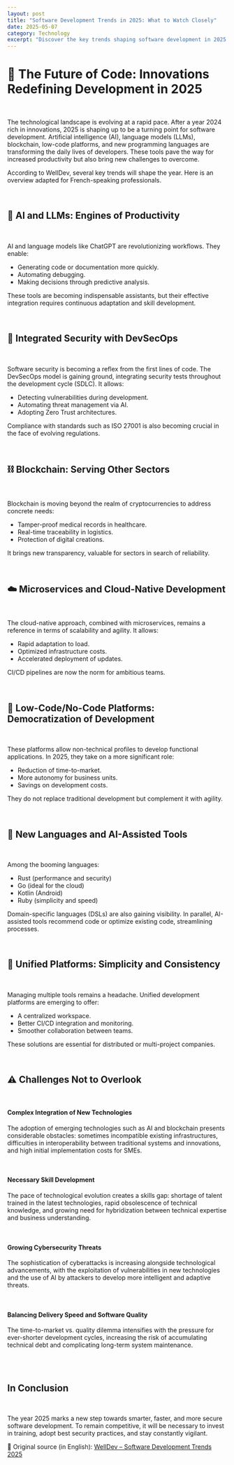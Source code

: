 ```yaml
---
layout: post
title: "Software Development Trends in 2025: What to Watch Closely"
date: 2025-05-07
category: Technology
excerpt: "Discover the key trends shaping software development in 2025 and their impact on the tech industry."
---
```


# 🚀 The Future of Code: Innovations Redefining Development in 2025

<br>

The technological landscape is evolving at a rapid pace. After a year 2024 rich in innovations, 2025 is shaping up to be a turning point for software development. Artificial intelligence (AI), language models (LLMs), blockchain, low-code platforms, and new programming languages are transforming the daily lives of developers. These tools pave the way for increased productivity but also bring new challenges to overcome.

According to WellDev, several key trends will shape the year. Here is an overview adapted for French-speaking professionals.

<br>

## 🤖 AI and LLMs: Engines of Productivity

<br>

AI and language models like ChatGPT are revolutionizing workflows. They enable:

- Generating code or documentation more quickly.
- Automating debugging.
- Making decisions through predictive analysis.

These tools are becoming indispensable assistants, but their effective integration requires continuous adaptation and skill development.

<br>

## 🔐 Integrated Security with DevSecOps

<br>

Software security is becoming a reflex from the first lines of code. The DevSecOps model is gaining ground, integrating security tests throughout the development cycle (SDLC). It allows:

- Detecting vulnerabilities during development.
- Automating threat management via AI.
- Adopting Zero Trust architectures.

Compliance with standards such as ISO 27001 is also becoming crucial in the face of evolving regulations.

<br>

## ⛓ Blockchain: Serving Other Sectors

<br>

Blockchain is moving beyond the realm of cryptocurrencies to address concrete needs:

- Tamper-proof medical records in healthcare.
- Real-time traceability in logistics.
- Protection of digital creations.

It brings new transparency, valuable for sectors in search of reliability.

<br>

## ☁️ Microservices and Cloud-Native Development

<br>

The cloud-native approach, combined with microservices, remains a reference in terms of scalability and agility. It allows:

- Rapid adaptation to load.
- Optimized infrastructure costs.
- Accelerated deployment of updates.

CI/CD pipelines are now the norm for ambitious teams.

<br>

## 🧩 Low-Code/No-Code Platforms: Democratization of Development

<br>

These platforms allow non-technical profiles to develop functional applications. In 2025, they take on a more significant role:

- Reduction of time-to-market.
- More autonomy for business units.
- Savings on development costs.

They do not replace traditional development but complement it with agility.

<br>

## 🧪 New Languages and AI-Assisted Tools

<br>

Among the booming languages:

- Rust (performance and security)
- Go (ideal for the cloud)
- Kotlin (Android)
- Ruby (simplicity and speed)

Domain-specific languages (DSLs) are also gaining visibility. In parallel, AI-assisted tools recommend code or optimize existing code, streamlining processes.

<br>

## 🔧 Unified Platforms: Simplicity and Consistency

<br>

Managing multiple tools remains a headache. Unified development platforms are emerging to offer:

- A centralized workspace.
- Better CI/CD integration and monitoring.
- Smoother collaboration between teams.

These solutions are essential for distributed or multi-project companies.

<br>

## ⚠️ Challenges Not to Overlook

<br>

#### Complex Integration of New Technologies
The adoption of emerging technologies such as AI and blockchain presents considerable obstacles: sometimes incompatible existing infrastructures, difficulties in interoperability between traditional systems and innovations, and high initial implementation costs for SMEs.

<br>

#### Necessary Skill Development
The pace of technological evolution creates a skills gap: shortage of talent trained in the latest technologies, rapid obsolescence of technical knowledge, and growing need for hybridization between technical expertise and business understanding.

<br>

#### Growing Cybersecurity Threats
The sophistication of cyberattacks is increasing alongside technological advancements, with the exploitation of vulnerabilities in new technologies and the use of AI by attackers to develop more intelligent and adaptive threats.

<br>

#### Balancing Delivery Speed and Software Quality
The time-to-market vs. quality dilemma intensifies with the pressure for ever-shorter development cycles, increasing the risk of accumulating technical debt and complicating long-term system maintenance.

<br>

<br>

## In Conclusion

<br>

The year 2025 marks a new step towards smarter, faster, and more secure software development. To remain competitive, it will be necessary to invest in training, adopt best security practices, and stay constantly vigilant.

🔗 Original source (in English):
<a href="https://www.welldev.io/post/software-development-trends" target="_blank" rel="noopener noreferrer">
WellDev – Software Development Trends 2025
</a>
